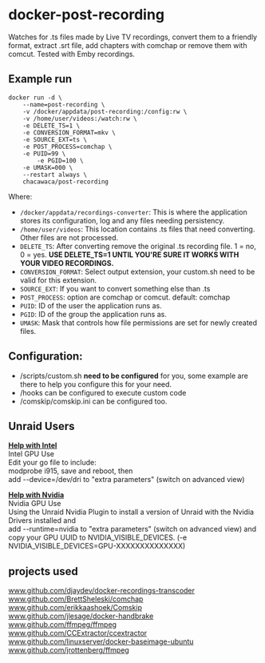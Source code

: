 # docker-post-recording

Watches for .ts files made by Live TV recordings, convert them to a friendly format, extract .srt file, add chapters with comchap or remove them with comcut.
Tested with Emby recordings.

## Example run

```shell
docker run -d \
	--name=post-recording \
	-v /docker/appdata/post-recording:/config:rw \
	-v /home/user/videos:/watch:rw \
	-e DELETE_TS=1 \
	-e CONVERSION_FORMAT=mkv \
	-e SOURCE_EXT=ts \
	-e POST_PROCESS=comchap \
	-e PUID=99 \
    	-e PGID=100 \
	-e UMASK=000 \
	--restart always \
	chacawaca/post-recording
```

Where:

- `/docker/appdata/recordings-converter`: This is where the application stores its configuration, log and any files needing persistency. 
- `/home/user/videos`: This location contains .ts files that need converting. Other files are not processed.  
- `DELETE_TS`: After converting remove the original .ts recording file. 1 = no, 0 = yes. **USE DELETE_TS=1 UNTIL YOU'RE SURE IT WORKS WITH YOUR VIDEO RECORDINGS.**
- `CONVERSION_FORMAT`: Select output extension, your custom.sh need to be valid for this extension.
- `SOURCE_EXT`: If you want to convert something else than .ts
- `POST_PROCESS`: option are comchap or comcut. default: comchap
- `PUID`: ID of the user the application runs as.
- `PGID`: ID of the group the application runs as.
- `UMASK`: Mask that controls how file permissions are set for newly created files.

## Configuration: 

- /scripts/custom.sh **need to be configured** for you, some example are there to help you configure this for your need.
- /hooks can be configured to execute custom code
- /comskip/comskip.ini can be configured too.

## Unraid Users

**[Help with Intel](https://forums.unraid.net/topic/77943-guide-plex-hardware-acceleration-using-intel-quick-sync/)**  
Intel GPU Use  
Edit your go file to include:  
modprobe i915, save and reboot, then  
add --device=/dev/dri to "extra parameters" (switch on advanced view)  

**[Help with Nvidia](https://forums.unraid.net/topic/77813-plugin-linuxserverio-unraid-nvidia/)**  
Nvidia GPU Use  
Using the Unraid Nvidia Plugin to install a version of Unraid with the Nvidia Drivers installed and  
add --runtime=nvidia to "extra parameters" (switch on advanced view) and  
copy your GPU UUID to NVIDIA_VISIBLE_DEVICES.  (-e NVIDIA_VISIBLE_DEVICES=GPU-XXXXXXXXXXXXXX)

## projects used

www.github.com/djaydev/docker-recordings-transcoder  
www.github.com/BrettSheleski/comchap  
www.github.com/erikkaashoek/Comskip  
www.github.com/jlesage/docker-handbrake  
www.github.com/ffmpeg/ffmpeg  
www.github.com/CCExtractor/ccextractor  
www.github.com/linuxserver/docker-baseimage-ubuntu  
www.github.com/jrottenberg/ffmpeg
